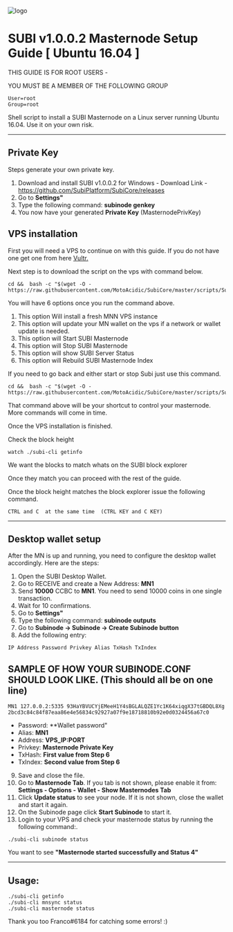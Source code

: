 ![logo](https://github.com/SubiPlatform/SubiCore/blob/master/src/qt/res/icons/subi.png)

# SUBI v1.0.0.2 Masternode Setup Guide [ Ubuntu 16.04 ]

THIS GUIDE IS FOR ROOT USERS -

YOU MUST BE A MEMBER OF THE FOLLOWING GROUP
```
User=root
Group=root
```

Shell script to install a SUBI Masternode on a Linux server running Ubuntu 16.04. Use it on your own risk.
***

## Private Key


Steps generate your own private key. 
1.  Download and install SUBI v1.0.0.2 for Windows -   Download Link  - https://github.com/SubiPlatform/SubiCore/releases
2.  Go to **Settings"** 
3.  Type the following command: **subinode genkey**  
4. You now have your generated **Private Key**  (MasternodePrivKey)


## VPS installation
First you will need a VPS to continue on with this guide. If you do not have one get one from here [Vultr.](https://www.vultr.com/?ref=7424168)

Next step is to download the script on the vps with command below.
```
cd &&  bash -c "$(wget -O - https://raw.githubusercontent.com/MotoAcidic/SubiCore/master/scripts/Subi_MN_Install.sh)"
```
You will have 6 options once you run the command above.
1. This option Will install a fresh MNN VPS instance
2. This option will update your MN wallet on the vps if a network or wallet update is needed.
3. This option will Start SUBI Masternode
4. This option will Stop SUBI Masternode
5. This option will show SUBI Server Status
6. This option will Rebuild SUBI Masternode Index


If you need to go back and either start or stop Subi just use this command.
```
cd &&  bash -c "$(wget -O - https://raw.githubusercontent.com/MotoAcidic/SubiCore/master/scripts/Subi_MN_Install.sh)"
```
That command above will be your shortcut to control your masternode. 
More commands will come in time.

Once the VPS installation is finished.

Check the block height

```
watch ./subi-cli getinfo
```

We want the blocks to match whats on the SUBI block explorer

Once they match you can proceed with the rest of the guide.



Once the block height matches the block explorer issue the following command.
```
CTRL and C  at the same time  (CTRL KEY and C KEY)
```
***

## Desktop wallet setup  

After the MN is up and running, you need to configure the desktop wallet accordingly. Here are the steps:  
1. Open the SUBI Desktop Wallet.  
2. Go to RECEIVE and create a New Address: **MN1**  
3. Send **10000** CCBC to **MN1**. You need to send 10000 coins in one single transaction.
4. Wait for 10 confirmations.  
5. Go to **Settings"** 
6. Type the following command: **subinode outputs**  
7. Go to  **Subinode -> Subinode -> Create Subinode button**
8. Add the following entry:
```
IP Address Password Privkey Alias TxHash TxIndex
```
## SAMPLE OF HOW YOUR SUBINODE.CONF SHOULD LOOK LIKE.  (This should all be on one line)  

```
MN1 127.0.0.2:5335 93HaYBVUCYjEMeeH1Y4sBGLALQZE1Yc1K64xiqgX37tGBDQL8Xg 2bcd3c84c84f87eaa86e4e56834c92927a07f9e18718810b92e0d0324456a67c0
```

* Password: **Wallet password"
* Alias: **MN1**
* Address: **VPS_IP:PORT**
* Privkey: **Masternode Private Key**
* TxHash: **First value from Step 6**
* TxIndex:  **Second value from Step 6**
9. Save and close the file.
10. Go to **Masternode Tab**. 
If you tab is not shown, please enable it from: **Settings - Options - Wallet - Show Masternodes Tab**
11. Click **Update status** to see your node. If it is not shown, close the wallet and start it again. 
12. On the Subinode page click **Start Subinode** to start it.
13. Login to your VPS and check your masternode status by running the following command:.

```
./subi-cli subinode status
```

You want to see **"Masternode started successfully and Status 4"**

***

## Usage:

```
./subi-cli getinfo
./subi-cli mnsync status
./subi-cli masternode status
```
  
Thank you too Franco#6184 for catching some errors! :)
